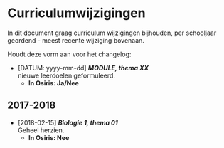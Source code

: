 # Curriculumwijzigingen

In dit document graag curriculum wijzigingen bijhouden, per schooljaar geordend - meest recente wijziging bovenaan. 

Houdt deze vorm aan voor het changelog:

- [DATUM: yyyy-mm-dd] *__MODULE, thema XX__*  
    nieuwe leerdoelen geformuleerd. 
    - __In Osiris: Ja/Nee__

## 2017-2018

- [2018-02-15] *__Biologie 1, thema 01__*   
    Geheel herzien. 
    - __In Osiris: Nee__





